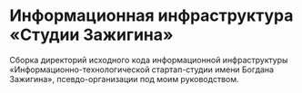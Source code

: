 # Информационная инфраструктура «Студии Зажигина»

Сборка директорий исходного кода информационной инфраструктуры «Информационно-технологической стартап-студии имени Богдана Зажигина», псевдо-организации под моим руководством.